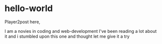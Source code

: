# hello-world

Player2post here,

I am a novies in coding and web-development
I've been reading a lot about it and i stumbled upon this one and thought let me give it a try
